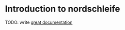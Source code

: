 # Introduction to nordschleife

TODO: write [great documentation](http://jacobian.org/writing/what-to-write/)
